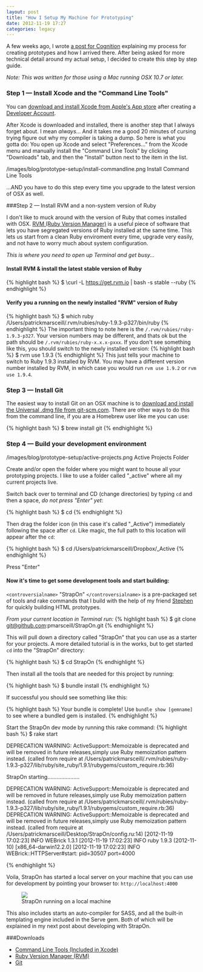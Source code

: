 ```yaml
---
layout: post
title: "How I Setup My Machine for Prototyping"
date: 2012-11-19 17:27
categories: legacy
---
```

A few weeks ago, I wrote <a href="http://cognition.happycog.com/article/its-alive-prototyping-in-the-browser">a post for Cognition</a> explaining my process for creating prototypes and how I arrived there. After being asked for more technical detail around my actual setup, I decided to create this step by step guide.

_Note: This was written for those using a Mac running OSX 10.7 or later._

<!--more-->

### Step 1 &mdash; Install Xcode and the "Command Line Tools"

You can <a href="http://itunes.apple.com/us/app/xcode/id497799835?ls=1&mt=12" title="Apple Xcode Download">download and install Xcode from Apple's App store</a> after creating a <a href="https://developer.apple.com" target="_blank" title="Apple Developers">Developer Account</a>.

After Xcode is downloaded and installed, there is another step that I always forget about. I mean _always_... And it takes me a good 20 minutes of cursing trying figure out why my compiler is taking a dump.  So here is what you gotta do:  You open up Xcode and select "Preferences..." from the Xcode menu and manually install the "Command Line Tools" by clicking "Downloads" tab, and then the "Install" button next to the item in the list.

 /images/blog/prototype-setup/install-commandline.png Install Command Line Tools

...AND you have to do this step every time you upgrade to the latest version of OSX as well.

###Step 2 &mdash; Install RVM and a non-system version of Ruby

I don't like to muck around with the version of Ruby that comes installed with OSX. <a href="https://rvm.io" title="Ruby Version Manager Project Site">RVM (Ruby Version Manager)</a> is a useful piece of software that lets you have segregated versions of Ruby installed at the same time. This lets us start from a clean Ruby enviroment every time, upgrade very easily, and not have to worry much about system configuration.

_This is where you need to open up Terminal and get busy..._

#### Install RVM &amp; install the latest stable version of Ruby

{% highlight bash %}
$ \curl -L https://get.rvm.io | bash -s stable --ruby
{% endhighlight %}

#### Verify you a running on the newly installed "RVM" version of Ruby
{% highlight bash %}
$ which ruby
/Users/patrickmarsceill/.rvm/rubies/ruby-1.9.3-p327/bin/ruby
{% endhighlight %}
The important thing to note here is the `/.rvm/rubies/ruby-1.9.3-p327`.  Your version numbers may be different, and thats ok but the path should be `/.rvm/rubies/ruby-x.x.x-pxxx`.  If you don't see something like this, you should switch to the newly installed version:
{% highlight bash %}
$ rvm use 1.9.3
{% endhighlight %}
This just tells your machine to switch to Ruby 1.9.3 installed by RVM.  You may have a different version number installed by RVM, in which case you would run `rvm use 1.9.2` or `rvm use 1.9.4`.

### Step 3 &mdash; Install Git

The easiest way to install Git on an OSX machine is to <a href="http://git-scm.com/download/mac">download and install the Universal .dmg file from git-scm.com</a>.  There are other ways to do this from the command line, if you are a Homebrew user like me you can use:

{% highlight bash %}
$ brew install git
{% endhighlight %}

### Step 4 &mdash; Build your development environment

/images/blog/prototype-setup/active-projects.png Active Projects Folder

Create and/or open the folder where you might want to house all your prototyping projects. I like to use a folder called "_active" where all my current projects live.

Switch back over to terminal and CD (change directories) by typing `cd` and then a space, _do not press "Enter" yet_:

{% highlight bash %}
$ cd
{% endhighlight %}

Then drag the folder icon (in this case it's called "_Active") immediately following the space after `cd`.  Like magic, the full path to this location will appear after the `cd`:

{% highlight bash %}
$ cd /Users/patrickmarsceill/Dropbox/_Active
{% endhighlight %}

Press "Enter"

#### Now it's time to get some development tools and start building:

`<controversialname>` "StrapOn" `</controversialname>` is a pre-packaged set of tools and rake commands that I build with the help of my friend <a href="http://stephentudor.com" title="Stephen Tudor's Blog">Stephen</a> for quickly building HTML prototypes.

_From your current location in Terminal run:_
{% highlight bash %}
$ git clone git@github.com:pmarsceill/StrapOn.git
{% endhighlight %}

This will pull down a directory called "StrapOn" that you can use as a starter for your projects.  A more detailed tutorial is in the works, but to get started `cd` into the "StrapOn" directory:

{% highlight bash %}
$ cd StrapOn
{% endhighlight %}

Then install all the tools that are needed for this project by running:

{% highlight bash %}
$ bundle install
{% endhighlight %}

If successful you should see something like this:

{% highlight bash %}
Your bundle is complete! Use `bundle show [gemname]` to see where a bundled gem is installed.
{% endhighlight %}

Start the StrapOn dev mode by running this rake command:
{% highlight bash %}
$ rake start

DEPRECATION WARNING: ActiveSupport::Memoizable is deprecated and will be removed in future releases,simply use Ruby memoization pattern instead. (called from require at /Users/patrickmarsceill/.rvm/rubies/ruby-1.9.3-p327/lib/ruby/site_ruby/1.9.1/rubygems/custom_require.rb:36)


StrapOn starting.....................

DEPRECATION WARNING: ActiveSupport::Memoizable is deprecated and will be removed in future releases,simply use Ruby memoization pattern instead. (called from require at /Users/patrickmarsceill/.rvm/rubies/ruby-1.9.3-p327/lib/ruby/site_ruby/1.9.1/rubygems/custom_require.rb:36)
DEPRECATION WARNING: ActiveSupport::Memoizable is deprecated and will be removed in future releases,simply use Ruby memoization pattern instead. (called from require at /Users/patrickmarsceill/Desktop/StrapOn/config.ru:14)
[2012-11-19 17:02:23] INFO  WEBrick 1.3.1
[2012-11-19 17:02:23] INFO  ruby 1.9.3 (2012-11-10) [x86_64-darwin12.2.0]
[2012-11-19 17:02:23] INFO  WEBrick::HTTPServer#start: pid=30507 port=4000

{% endhighlight %}

Voila, StrapOn has started a local server on your machine that you can use for development by pointing your browser to: `http://localhost:4000`


<figure>
	<img src="{% asset_path 'articles/prototype-setup/strapon-browser.png' %}" class="img-fluid">
	<figcaption>
    StrapOn running on a local machine
	</figcaption>
</figure>

This also includes starts an auto-compiler for SASS, and all the built-in templating engine included in the Serve gem. Both of which will be explained in my next post about developing with StrapOn.

<!--aside-one-->

###Downloads
* [Command Line Tools (Included in Xcode)](https://itunes.apple.com/us/app/xcode/id497799835?ls=1&mt=12)
* [Ruby Version Manager (RVM)](https://rvm.io/)
* [Git](http://git-scm.com/download/mac)
